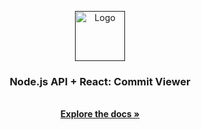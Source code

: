 <p align="center">
  <a href="">
    <img src="https://cdn-icons-png.flaticon.com/512/25/25231.png" alt="Logo" width="80" height="80">
  </a>

  <h3 align="center">Node.js API + React: Commit Viewer</h3>

  <p align="center">
    <br />
    <a href="https://github.com/Miunmn/node.js-api"><strong>Explore the docs »</strong></a>
    <br />
    <br />
    <!-- <a href="https://fulltime-force-test-client.netlify.app">View Demo</a> -->
  </p>
   
</p>
